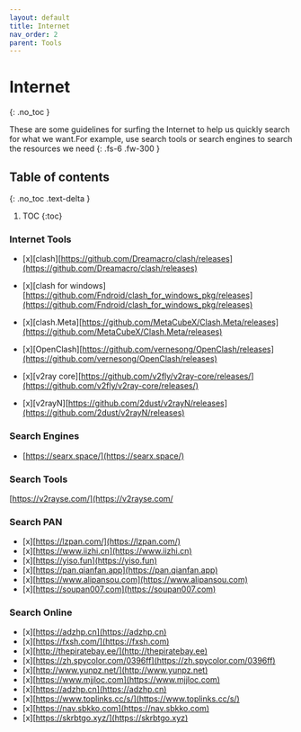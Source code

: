 ```yaml
---
layout: default
title: Internet
nav_order: 2
parent: Tools
---
```


# Internet
{: .no_toc }

These are some guidelines for surfing the Internet to help us quickly search for what we want.For example, use search tools or search engines to search the resources we need
{: .fs-6 .fw-300 }


## Table of contents
{: .no_toc .text-delta }

1. TOC
{:toc}

### Internet Tools

- [x][clash][https://github.com/Dreamacro/clash/releases](https://github.com/Dreamacro/clash/releases)

- [x][clash for windows][https://github.com/Fndroid/clash_for_windows_pkg/releases](https://github.com/Fndroid/clash_for_windows_pkg/releases)

- [x][clash.Meta][https://github.com/MetaCubeX/Clash.Meta/releases](https://github.com/MetaCubeX/Clash.Meta/releases)

- [x][OpenClash][https://github.com/vernesong/OpenClash/releases](https://github.com/vernesong/OpenClash/releases)

- [x][v2ray core][https://github.com/v2fly/v2ray-core/releases/](https://github.com/v2fly/v2ray-core/releases/)

- [x][v2rayN][https://github.com/2dust/v2rayN/releases](https://github.com/2dust/v2rayN/releases)




### Search Engines

 - [https://searx.space/](https://searx.space/)




### Search Tools

[https://v2rayse.com/](https://v2rayse.com/



### Search PAN

- [x][https://lzpan.com/](https://lzpan.com/)
- [x][https://www.iizhi.cn](https://www.iizhi.cn)
- [x][https://yiso.fun](https://yiso.fun)
- [x][https://pan.qianfan.app](https://pan.qianfan.app)
- [x][https://www.alipansou.com](https://www.alipansou.com)
- [x][https://soupan007.com](https://soupan007.com)

 

### Search Online

 - [x][https://adzhp.cn](https://adzhp.cn)  
 - [x][https://fxsh.com/](https://fxsh.com) 
 - [x][http://thepiratebay.ee/](http://thepiratebay.ee) 
 - [x][https://zh.spycolor.com/0396ff](https://zh.spycolor.com/0396ff) 
 - [x][http://www.yunpz.net/](http://www.yunpz.net) 
 - [x][https://www.mjjloc.com](https://www.mjjloc.com) 
 - [x][https://adzhp.cn](https://adzhp.cn) 
 - [x][https://www.toplinks.cc/s/](https://www.toplinks.cc/s/)
 - [x][https://nav.sbkko.com](https://nav.sbkko.com)
 - [x][https://skrbtgo.xyz/](https://skrbtgo.xyz)

 